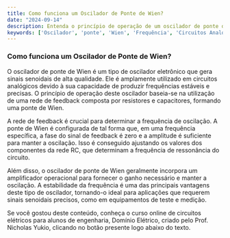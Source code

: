 ```yaml
---
title: Como funciona um Oscilador de Ponte de Wien?
date: "2024-09-14"
description: Entenda o princípio de operação de um oscilador de ponte de Wien em circuitos analógicos.
keywords: ['Oscilador', 'ponte', 'Wien', 'Frequência', 'Circuitos Analógicos']
---
```


### Como funciona um Oscilador de Ponte de Wien?

O oscilador de ponte de Wien é um tipo de oscilador eletrônico que gera sinais senoidais de alta qualidade. Ele é amplamente utilizado em circuitos analógicos devido à sua capacidade de produzir frequências estáveis e precisas. O princípio de operação deste oscilador baseia-se na utilização de uma rede de feedback composta por resistores e capacitores, formando uma ponte de Wien.

A rede de feedback é crucial para determinar a frequência de oscilação. A ponte de Wien é configurada de tal forma que, em uma frequência específica, a fase do sinal de feedback é zero e a amplitude é suficiente para manter a oscilação. Isso é conseguido ajustando os valores dos componentes da rede RC, que determinam a frequência de ressonância do circuito.

Além disso, o oscilador de ponte de Wien geralmente incorpora um amplificador operacional para fornecer o ganho necessário e manter a oscilação. A estabilidade da frequência é uma das principais vantagens deste tipo de oscilador, tornando-o ideal para aplicações que requerem sinais senoidais precisos, como em equipamentos de teste e medição.

Se você gostou deste conteúdo, conheça o curso online de circuitos elétricos para alunos de engenharia, Domínio Elétrico, criado pelo Prof. Nicholas Yukio, clicando no botão presente logo abaixo do texto.